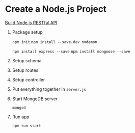 # Create a Node.js Project

[Build Node.js RESTful API](https://www.codementor.io/olatundegaruba/nodejs-restful-apis-in-10-minutes-q0sgsfhbd)

1. Package setup

    `npm init`
    `npm install --save-dev nodemon`

    `npm install express --save`
    `npm install mongoose --save`

2. Setup schema

3. Setup routes

4. Setup controller

5. Put everything together in `server.js`

6. Start MongoDB server

    `mongod`

7. Run app

    `npm run start`

